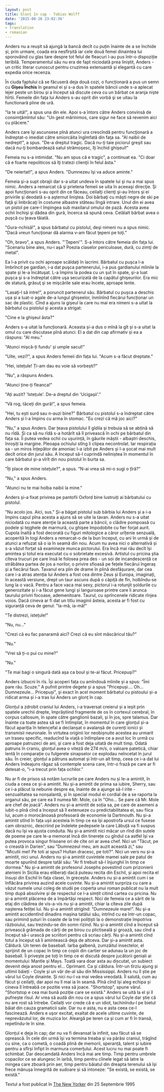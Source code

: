 ```yaml
---
layout: post
title: Glonț în cap - Tobias Wolff
date: '2015-08-26 23:02:36'
tags:
- translation
- romanian
---
```


Anders nu a reușit să ajungă la bancă decît cu puțin înainte de a se închide și, prin urmare, coada era nesfîrșită iar cele două femei dinaintea lui sporovăind cu glas tare despre tot felul de fleacuri l-au pus într-o dispoziție teribilă. Temperamentul său nu era de fapt niciodată prea liniștit, Anders - un critic literar cunoscut pentru cruzimea extenuantă și elegantă cu care expedia orice recenza.

În ciuda faptului că se făcuseră deja două cozi, o funcționară a pus un semn cu **Gișeu Închis** în geamul ei și s-a dus în spatele băncii unde s-a aplecat lejer peste un birou și a început să discute ceva cu un bărbat ce aranja niște hîrtii. Femeile din faţa lui Anders s-au oprit din vorbă şi se uitau la functionară pline de ură. 

"Ia te uită!", a spus una din ele. Apoi s-a întors către Anders convinsă de consimţămîntul său: 
"Un gest mărinimos, care sigur ne face să revenim aici cu plăcere." 

Anders care îşi ascunsese pînă atunci ura crescîndă pentru funcţionară a îndreptat-o imediat către smiorcăita îngîmfată din faţa sa. 
"Al naibii de nedrept!", a spus. "De-a dreptul tragic. Dacă nu-ţi taie piciorul greşit sau dacă nu-ţi bombardează satul strămoşesc, îţi închid ghişeul!" 

Femeia nu s-a intimidat. "Nu am spus că e tragic", a continuat ea. "Ci doar că e foarte nepoliticos să îţi tratezi clienţii în felul ăsta." 

"De neiertat!", a spus Anders. "Dumnezeu îşi va aduce aminte." 

Femeia şi-a supt obrajii dar s-a uitat undeva în spatele lui şi nu a mai spus nimic. Anders a remarcat că şi prietena femeii se uita în aceeaşi direcţie. Şi apoi funcţionarii s-au oprit din ce făceau, ceilalţi clienţi şi-au întors şi ei privirile şi deodată s-a aşternut liniştea. 
Doi bărbaţi cu măşti negre de ski pe faţă şi îmbrăcaţi în costume albastre stăteau lîngă intrare. Unul din ei avea un pistol pe care-l împingea sub maxilarul omului de pază. Acesta avea ochii închişi şi dădea din gură, încerca să spună ceva. Celălalt bărbat avea o puşcă cu ţeava tăiată. 

"Gura-nchisă!", a spus bărbatul cu pistolul, deşi nimeni nu a spus nimic. "Dacă vreun funcţionar dă alarma v-am făcut ţepeni pe toţi." 

"Oh, bravo", a spus Anders. "'Ţepeni'". S-a întors către femeia din faţa lui. "Scenariu bine ales, nu-i aşa? Poezia claselor periculoase, dură, cu zimţi de metal". 

Ea l-a privit cu ochi aproape scăldaţi în lacrimi. 
Bărbatul cu puşca l-a îmbrîncit pe gardian, i-a dat puşca partenerului, i-a pus gardianului mîinile la spate şi le-a încătuşat. L-a împins la podea cu un şut în spate, şi-a luat puşca şi s-a îndreptat către uşa securizată de la capătul ghişeurilor. Era mic de statură, grăsuţ şi se mişcările sale erau încete, aproape lente. 

"Lasaţi-l să intre!", a poruncit partenerul său. Bărbatul cu pușca a deschis ușa și a luat-o agale de-a lungul ghișeelor, înmînînd fiecărui funcționar un sac de plastic. Cînd a ajuns la gișeul la care nu mai era nimeni s-a uitat la bărbatul cu pistolul și acesta a strigat: 

"Cine e la ghișeul ăsta?" 

Anders s-a uitat la funcționară. Aceasta și-a dus o mînă la gît și s-a uitat la omul cu care discutase pînă atunci. El a dat din cap afirmativ și ea a răspuns: 
"Al meu." 

"Atunci mișcă-ți fundu' și umple sacul!" 

"Uite, vezi?", a spus Anders femeii din fața lui. "Acum s-a făcut dreptate." 

"Hei, istețule! Ți-am dau eu voie să vorbești?" 

"Nu", a răspuns Anders. 

"Atunci ține-ți fleanca!" 

"Ați auzit? 'Istețule'. De-a dreptul din 'Ucigașii'."

"Vă rog, tăceți din gură!", a spus femeia. 

"Hei, tu ești surd sau n-auzi bine?" Bărbatul cu pistolul s-a îndreptat către Anders și l-a împins cu arma în stomac. "Eu crezi că mă joc aici?" 

"Nu," a spus Anders. Dar țeava pistolului îl gîdila și trebuia să se abțină să nu rîdă. Și ca să nu rîdă s-a hotărît să îl privească în ochi pe bărbatul din fața sa. Îi putea vedea ochii cu ușurință, în găurile măștii - albaștri deschis, înroșiți la margine. Pleoapa ochiului stîng îi clipea necontrolat. Iar respirația sa - un miros înțepător de amoniac l-a izbit pe Anders și l-a șocat mai mult decît orice din jurul său. A început să-l cuprindă neliniștea în momentul în care bărbatul și-a vîrît din nou pistolul în burta sa. 

"Îți place de mine istețule?", a spus. "N-ai vrea să mi-o sugi o țîră?" 

"Nu," a spus Anders. 

"Atunci nu te mai holba naibii la mine." 

Anders și-a fixat privirea pe pantofii Oxford bine lustruiți ai bărbatului cu pistolul. 

"Nu acolo jos. Aici, sus." 
Și-a băgat pistolul sub bărbia lui Anders și a i-a împins capul pîna acesta a ajuns să se uite la tavan. 
Anders nu s-a uitat niciodată cu mare atenție la această parte a băncii, o clădire pompoasă cu podele și tejghele de marmură, cu ghișee împodobite cu fier forjat aurit. Cupola înaltă a fost decorată cu figuri mitologice a căror urîțenie senzuală, acoperită în togi Anders a remarcat-o de la bun început, cu ani în urmă și de atunci a refuzat să o ia în seamă din nou. Acum nu avea nici o alternativă și s-a văzut forțat să examineze munca pictorului. Era încă mai rău decît își amintea și totul era executat cu o sobrietate excesivă. Artistul cu pricina știa cîteva trucuri pe care însă le folosea prea des - un soi de incandescență ce străbătea partea de jos a norilor, o privire sfioasă pe fețele fiecărui îngeraș și a fiecărui faun. Tavanul era plin de drame în plină desfășurare, dar cea care i-a atras atenția lui Anders a fost cea dintre Zeus și Europa, imaginați, în această versiune, drept un taur ascuns după o căpiță de fîn, holbîndu-se lung la o vacă. Pentru a face vaca mai sexy, pictorul i-a rotunjit șoldurile cu generozitate și i-a făcut gene lungi și languroase printre care îi arunca taurului priviri focoase, ademenitoare. Taurul, cu sprîncenele ridicate rînjea voios. Dacă cineva ar fi dat un titlu imaginii ăsteia, acesta ar fi fost cu siguranță ceva de genul: "Ia-mă, ia-mă!" 

"Te distrezi, istețule!"

"Nu, nu..."

"Crezi că eu fac panaramă aici? Crezi că eu sînt măscăricul tău?"

"Nu."

"Vrei să ți-o pui cu mine?"

"Nu." 

"Te mai bagi o singură dată așa ca boul și te-ai făcut. Pricepuși?"

Anders izbucni în rîs. Își acoperi fața cu amîndouă mîinile și a spus: 
"Îmi pare rău. Scuze." A pufnit printre degete și a spus "Pricepuși.... Oh... Dumnezeule... Pricepuși", și exact în acel moment bărbatul cu pistoului și-a ridicat arma și i-a tras lui Anders un glonț în cap.

Glonțul a zdrobit craniul lui Anders, i-a traversat creierul și a ieșit prin spatele urechii drepte, împrăștiind fragmente de os în cortexul cerebral, în corpus callosum, în spate către ganglionii bazali, și în jos, spre talamus. Dar înainte ca toate astea să se fi întîmplat, în momentul în care glonțul și-a făcut apariția în telencefal a declanșat o avalanșă de curenți ionici și transmisii neuronale. În virtutea originii lor neobișnuite acestea au urmarit un traseu specific, readucînd la viață o întîmplare ce a avut loc în urmă cu aproape patruzeci de ani, și care a fost deja uitată de mult timp. Odată patruns în craniu, glonțul avea o viteză de 274 m/s, o valoare patetică, chiar lentă în comparație cu fulgerele sinapselor ce explodau neîncetat în jurul său. În creier, glonțul a pătruns automat și într-un alt timp, ceea ce i-a dat lui Anders îndeajuns răgaz să contemple scena care, într-o frază pe care ar fi detesat-o, "i-a trecut prin fața ochilor." 

Nu ar fi de prisos să notăm lucrurile pe care Anders nu și le-a amintit, în ciuda a ceea ce și-a amintit. Nu și-a amintit de prima sa iubire, Sherry, sau ce i-a plăcut la nebunie despre ea, înainte de a ajunge să-l irite - senzualitatea sa nonșalantă, și în special modul ei cordial de a se raporta la organul său, pe care ea îl numea Mr. Mole, ca în "Oho... Se pare că Mr. Mole are chef de joacă". 
Anders nu și-a amintit de soția sa, pe care de asemeni a iubit-o pînă cînd a început să îl extenueze cu predictabilitatea ei, sau fiica lui, acum o morocănoasă profesoară de economie la Dartmouth. Nu și-a amintit stînd în fața ușii acesteia în timp ce ea își apostrofa ursul ce fusese cam obraznic, descriind pe îndelete pedepsele la care Lăbuță va fi suspus dacă nu își va ajusta conduita. 
Nu și-a amintit nici măcar un rînd din sutele de poeme pe care le-a memorat încă din tinerețe cu gîndul ca astfel își va putea provoca singur frisoane ori de cîte ori ar avea chef. Nici un "Tăcut, pe o creastă in Darien", sau "Dumnezeul meu, am auzit această zi," sau "Micutii mei! Pe toti ai spus? Hultan dracesc, pe toti?". Nici un vers nu și-a amintit, nici unul. Anders nu și-a amintit cuvintele mamei sale pe patul de moarte spunînd despre tatăl său: "Ar fi trebuit să-l înjunghii în timp ce dormea." 
Nu și-a amintit de profesorul Josephs povestind cum prizonierii atenieni în Sicilia erau eliberați dacă puteau recita din Eschil, și apoi recita el însuși din Eschil în fața clasei, în grecește. Anders nu și-a amintit cum i se înflăcăra privirea auzind acele cuvinte. 
Nu și-a amintit surpriza cu care a văzut numele unui coleg de studii pe coperta unui roman publicat nu la mult timp după absolvire și de respectul ce l-a simțit citind cartea cu pricina. Nu și-a amintit plăcerea de a împărtăși respect. 
Nici de femeia ce a sărit de la etaj din clădirea de vis-a-vis nu și-a amintit, chiar la cîteva zile după nașterea fetiței lui. Nu și-a amintit strigînd: "Dumnezeule mare!". 
Nu și-a amintit accidentînd dinadins mașina tatălui său, intrînd cu ea într-un copac, sau primind șuturi în coaste de la trei polițiști la o demonstrație împotriva războiului, sau trezindu-se din somn rîzind. Nu și-a amintit cînd a început să privească grămada de cărți de pe birou cu plictiseală și groază, sau cînd a început să-i urască pe scriitori pentru că scriau cărți. Nu și-a amintit cînd totul a început să îi amintească deja de altceva. 
Dar și-a amintit asta. Căldură. Un teren de baseball. Iarba galbenă, zumzăitul insectelor, el sprijinit de un copac în timp ce copiii din cartier se adunau la un joc de baseball. Îi privește pe toți în timp ce ei discută despre jucătorii geniali ai momentului: Mantle și Mays. Toată vara doar asta au discutat, un subiect devenit deja anost pentru el... Oprimant. Ca și căldura. Într-un tîrziu ajung și ultimii băieți - Coyle și un văr de-al său din Mississippi. Anders nu îl știe pe vărul lui Coyle dinainte. Și nici nu-l va mai vedea vreodată. Îl salută, cum au făcut și ceilalți, dar apoi nu îl mai ia în seamă. Pînă cînd își aleg echipa și cineva îl întreabă ce pozitie vrea să joace. "Shortstop", spune vărul. "Shortstop e cea mai bună poziție care se există." Anders se uită la el și îl pufnește rîsul. Ar vrea să audă din nou ce a spus vărul lui Coyle dar știe că nu are rost să întrebe. Ceilalți vor crede că e un idiot, tachinîndu-l pe bietul băiat din cauza gramaticii sale. Dar nu e asta, nu e asta ceea ce-l fascinează. Anders e ușor excitat, exaltat de acele ultime cuvinte, de neprevăzutul lor, de muzica lor. Aleargă pe teren ca și cum ar fi în transă, repetîndu-le în sine. 

Glonțul e deja în cap; dar nu va fi devansat la infinit, sau făcut să se oprească. În cele din urmă își va termina treaba și va părăsi craniul, trăgînd cu sine, ca o cometă, o coadă plină de memorii, speranță, talent și iubire pentru a sfîrși înfipt în marmura comerțului. 
Acest lucru nu mai poate fi schimbat. Dar deocamdată Anders încă mai are timp. Timp pentru umbrele copacilor ce se alungesc în iarbă, timp pentru cîinele legat să latre la mingea care zboară prin aer, timp pentru băiatul din dreapta terenului să își frece mănușa înnegrită de sudoare și să intoneze: "Se există, se există, se există."

Textul a fost publicat în [The New Yorker](http://www.newyorker.com/magazine/1995/09/25/bullet-in-the-brain) din 25 Septembrie 1995 
